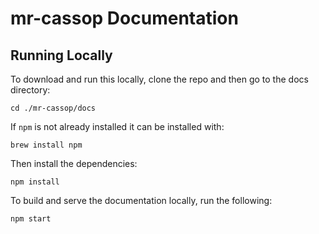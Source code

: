 # mr-cassop Documentation

## Running Locally

To download and run this locally, clone the repo and then go to the docs directory:

```console
cd ./mr-cassop/docs
```

If `npm` is not already installed it can be installed with:

```console
brew install npm
```

Then install the dependencies:

```console
npm install
```

To build and serve the documentation locally, run the following:
```console
npm start
```
